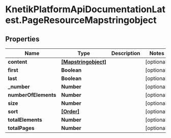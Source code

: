 # KnetikPlatformApiDocumentationLatest.PageResourceMapstringobject

## Properties
Name | Type | Description | Notes
------------ | ------------- | ------------- | -------------
**content** | [**[Mapstringobject]**](Mapstringobject.md) |  | [optional] 
**first** | **Boolean** |  | [optional] 
**last** | **Boolean** |  | [optional] 
**_number** | **Number** |  | [optional] 
**numberOfElements** | **Number** |  | [optional] 
**size** | **Number** |  | [optional] 
**sort** | [**[Order]**](Order.md) |  | [optional] 
**totalElements** | **Number** |  | [optional] 
**totalPages** | **Number** |  | [optional] 


